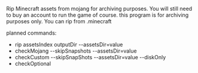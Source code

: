 Rip Minecraft assets from mojang for archiving purposes. You will still need to buy an account to run the game of course. this program is for archiving purposes only. You can rip from .minecraft

planned commands:
- rip assetsIndex outputDir --assetsDir=value
- checkMojang --skipSnapshots --assetsDir=value
- checkCustom --skipSnapShots --assetsDir=value --diskOnly
- checkOptional
